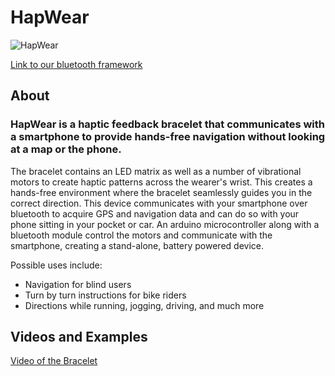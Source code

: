 HapWear
=======
![HapWear](http://i.imgur.com/NIsGjzs.jpg?1?7914)

[Link to our bluetooth framework](https://github.com/thanhhaimai/IcyRain)
## About
### HapWear is a haptic feedback bracelet that communicates with a smartphone to provide hands-free navigation without looking at a map or the phone.
The bracelet contains an LED matrix as well as a number of vibrational motors to create haptic patterns across the wearer's wrist. This creates a hands-free environment where the bracelet seamlessly guides you in the correct direction.
This device communicates with your smartphone over bluetooth to acquire GPS and navigation data and can do so with your phone sitting in your pocket or car.
An arduino microcontroller along with a bluetooth module control the motors and communicate with the smartphone, creating a stand-alone, battery powered device.

Possible uses include: 
  * Navigation for blind users 
  * Turn by turn instructions for bike riders
  * Directions while running, jogging, driving, and much more

## Videos and Examples
[Video of the Bracelet](http://www.youtube.com/watch?v=iyeixaQ4Ejs)
